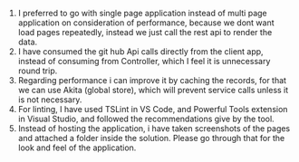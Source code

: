 ﻿1. I preferred to go with single page application instead of multi page application on consideration of performance, 
	because we dont want load pages repeatedly, instead we just call the rest api to render the data.
2. I have consumed the git hub Api calls directly from the client app, instead of consuming from Controller, which I feel it 
	is unnecessary round trip.  
3. Regarding performance i can improve it by caching the records, for that we can use Akita (global store), which will prevent service
	calls unless it is not necessary.  
4. For linting, I have used TSLint in VS Code, and Powerful Tools extension in Visual Studio, and followed the recommendations
	give by the tool.
5. Instead of hosting the application, i have taken screenshots of the pages and attached a folder inside the solution. Please go through
	that for the look and feel of the application.